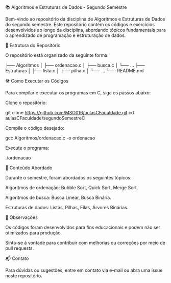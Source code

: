 📚 Algoritmos e Estruturas de Dados - Segundo Semestre

Bem-vindo ao repositório da disciplina de Algoritmos e Estruturas de Dados do segundo semestre. Este repositório contém os códigos e exercícios desenvolvidos ao longo da disciplina, abordando tópicos fundamentais para o aprendizado de programação e estruturação de dados.

📂 Estrutura do Repositório

O repositório está organizado da seguinte forma:

├── Algoritmos
│   ├── ordenacao.c
│   ├── busca.c
│   └── ...
├── Estruturas
│   ├── lista.c
│   ├── pilha.c
│   └── ...
└── README.md

🛠️ Como Executar os Códigos

Para compilar e executar os programas em C, siga os passos abaixo:

Clone o repositório:

git clone https://github.com/MSO016/aulasCFaculdade.git
cd aulasCFaculdade/segundoSemestreC


Compile o código desejado:

gcc Algoritmos/ordenacao.c -o ordenacao


Execute o programa:

./ordenacao

📘 Conteúdo Abordado

Durante o semestre, foram abordados os seguintes tópicos:

Algoritmos de ordenação: Bubble Sort, Quick Sort, Merge Sort.

Algoritmos de busca: Busca Linear, Busca Binária.

Estruturas de dados: Listas, Pilhas, Filas, Árvores Binárias.

📌 Observações

Os códigos foram desenvolvidos para fins educacionais e podem não ser otimizados para produção.

Sinta-se à vontade para contribuir com melhorias ou correções por meio de pull requests.

📬 Contato

Para dúvidas ou sugestões, entre em contato via e-mail
 ou abra uma issue neste repositório.

